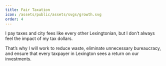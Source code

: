 ```yaml
---
title: Fair Taxation
icon: /assets/public/assets/svgs/growth.svg
order: 4
---
```


I pay taxes and city fees like every other Lexingtonian, but I don’t always feel the impact of my tax dollars.

That’s why I will work to reduce waste, eliminate unnecessary bureaucracy, and ensure that every taxpayer in Lexington sees a return on our investments.
